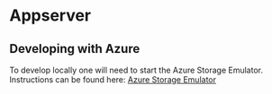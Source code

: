 # Appserver

## Developing with Azure

To develop locally one will need to start the Azure Storage Emulator. Instructions can be found
here: [Azure Storage Emulator](https://docs.microsoft.com/en-us/azure/storage/common/storage-use-emulator)